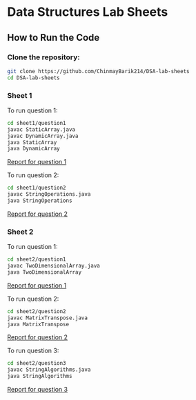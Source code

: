 # Data Structures Lab Sheets

## How to Run the Code

### Clone the repository:
```bash
git clone https://github.com/ChinmayBarik214/DSA-lab-sheets
cd DSA-lab-sheets
```
### Sheet 1
To run question 1:
```bash
cd sheet1/question1
javac StaticArray.java
javac DynamicArray.java
java StaticArray
java DynamicArray
```
[Report for question 1](./sheet1/question1/report.md)

To run question 2:
```bash
cd sheet1/question2
javac StringOperations.java
java StringOperations
```
[Report for question 2](./sheet1/question2/report.md)
### Sheet 2
To run question 1:
```bash
cd sheet2/question1
javac TwoDimensionalArray.java
java TwoDimensionalArray
```
[Report for question 1](./sheet2/question1/report.md)

To run question 2:
```bash
cd sheet2/question2
javac MatrixTranspose.java
java MatrixTranspose
```
[Report for question 2](./sheet2/question2/report.md)

To run question 3:
```bash
cd sheet2/question3
javac StringAlgorithms.java
java StringAlgorithms
```
[Report for question 3](./sheet2/question3/report.md)